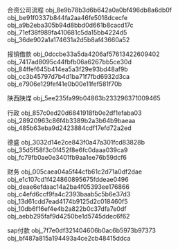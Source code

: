 ####
合资公司流程
obj_8e9b78b3d6b642a0a0bf496db8a6db0f
obj_be91f0337b844fa2aa46fe5018dcecfe
obj_a9b2eba305b94d8bbd0d661b8cacd17c
obj_71ef38f989fa410681c5da15bb4224d5
obj_36de902a1a174631a2d5b8af43660a52

报销借款
obj_0dccbe33a5da4206af57613422609402
obj_7417ad8095c44fbfb06a6267bb5ce30d
obj_84ffef645b414ea5a3f29e93bd48af9b
obj_cc3b45797d7b4d1ba71f7fbd6932d3ca
obj_e7906e129fef41e0b00e11fef581f70b

陕西陕煤
obj_5ee235fa99b04863b233296371009465

行政
obj_857c0ed20d6841918fb0e2df1efaba03
obj_28920963c86f4b3389b2a3b64b9baeaa
obj_485b63eba9d2423884cdf17efd72a2ed

德盛
obj_3032d14e2ce843f0a47a301fcd83828b
obj_35d5f58f3c0f452f8e6fc0daaa039ca9
obj_fc79fb0ae0e3401fb9aa1ee76b59dcf6

财务
obj_005caea04a5f44cfb61c2d71a0df2dae
obj_e1c107cd1f424860895675fddeae0496
obj_deae6efdaac14a2ba4f05393ee176866
obj_c4efd6ccf9fa4c2393baab5c5b6e37d3
obj_13d61cdd7ead4174b9125d2c018460f5
obj_10db6f16ef4e4b2a822b0c37dfa7e0df
obj_aebb295faf9d4250be1d5745ddec6f62

sap付款
obj_7f7e0df321404606b0ac6b5973b97373
obj_bf487a815a194493a4ce2cb48415ddca

